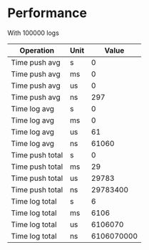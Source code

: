 # Performance

With 100000 logs

| Operation | Unit | Value |
|-----------|------|-------|
| Time push avg | s | 0 |
| Time push avg | ms | 0 |
| Time push avg | us | 0 |
| Time push avg | ns | 297 |
| Time log avg | s | 0 |
| Time log avg | ms | 0 |
| Time log avg | us | 61 |
| Time log avg | ns | 61060 |
| Time push total | s | 0 |
| Time push total | ms | 29 |
| Time push total | us | 29783 |
| Time push total | ns | 29783400 |
| Time log total | s | 6 |
| Time log total | ms | 6106 |
| Time log total | us | 6106070 |
| Time log total | ns | 6106070000 |

